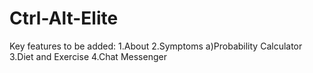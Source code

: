 # Ctrl-Alt-Elite
Key features to be added:
  1.About
  2.Symptoms
     a)Probability Calculator
  3.Diet and Exercise
  4.Chat Messenger
  

